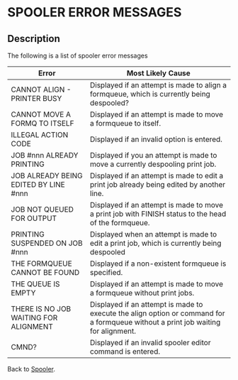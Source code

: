 # SPOOLER ERROR MESSAGES

<PageHeader />

## Description

The following is a list of spooler error messages

| Error | Most Likely Cause |
| --- | --- |
| CANNOT ALIGN - PRINTER BUSY | Displayed if an attempt is made to align a formqueue, which is currently being despooled? |
| CANNOT MOVE A FORMQ TO ITSELF | Displayed if an attempt is made to move a formqueue to itself. |
| ILLEGAL ACTION CODE | Displayed if an invalid option is entered. |
| JOB #nnn ALREADY PRINTING | Displayed if you an attempt is made to move a currently despooling print job. |
| JOB ALREADY BEING EDITED BY LINE #nnn | Displayed if an attempt is made to edit a print job already being edited by another line. |
| JOB NOT QUEUED FOR OUTPUT | Displayed if an attempt is made to move a print job with FINISH status to the head of the formqueue. |
| PRINTING SUSPENDED ON JOB #nnn | Displayed when an attempt is made to edit a print job, which is currently being despooled |
| THE FORMQUEUE CANNOT BE FOUND | Displayed if a non-existent formqueue is specified. |
| THE QUEUE IS EMPTY | Displayed if an attempt is made to move a formqueue without print jobs. |
| THERE IS NO JOB WAITING FOR ALIGNMENT | Displayed if an attempt is made to execute the align option or command for a formqueue without a print job waiting for alignment. |
| CMND? | Displayed if an invalid spooler editor command is entered. |

Back to [Spooler](./../../../jbase-basic-(jbc)/spooler).

<PageFooter />
